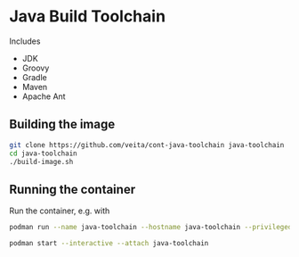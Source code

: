 # Java Build Toolchain

Includes
* JDK
* Groovy
* Gradle
* Maven
* Apache Ant

## Building the image

```bash
git clone https://github.com/veita/cont-java-toolchain java-toolchain
cd java-toolchain
./build-image.sh
```

## Running the container

Run the container, e.g. with

```bash
podman run --name java-toolchain --hostname java-toolchain --privileged -it --rm -v=./tmp:/qsk:rw -v=$HOME/.ssh:/root/.ssh:ro localhost/java-toolchain

podman start --interactive --attach java-toolchain
```
